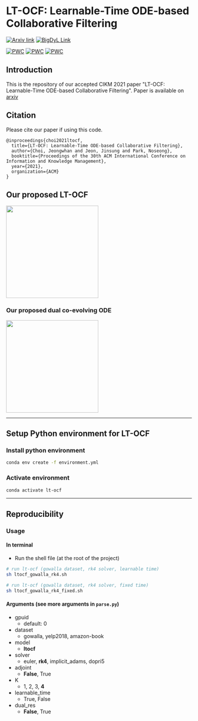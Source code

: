 # LT-OCF: Learnable-Time ODE-based Collaborative Filtering

[![Arxiv link](https://img.shields.io/static/v1?label=arXiv&message=LT-OCF&color=red&logo=arxiv)](https://arxiv.org/abs/2108.06208) [![BigDyL Link](https://img.shields.io/static/v1?label=&message=BigDyL&color=blue)](https://sites.google.com/view/npark/home?authuser=0)

 	
[![PWC](https://img.shields.io/endpoint.svg?url=https://paperswithcode.com/badge/lt-ocf-learnable-time-ode-based-collaborative/recommendation-systems-on-yelp2018)](https://paperswithcode.com/sota/recommendation-systems-on-yelp2018?p=lt-ocf-learnable-time-ode-based-collaborative) [![PWC](https://img.shields.io/endpoint.svg?url=https://paperswithcode.com/badge/lt-ocf-learnable-time-ode-based-collaborative/recommendation-systems-on-amazon-book)](https://paperswithcode.com/sota/recommendation-systems-on-amazon-book?p=lt-ocf-learnable-time-ode-based-collaborative) [![PWC](https://img.shields.io/endpoint.svg?url=https://paperswithcode.com/badge/lt-ocf-learnable-time-ode-based-collaborative/recommendation-systems-on-gowalla)](https://paperswithcode.com/sota/recommendation-systems-on-gowalla?p=lt-ocf-learnable-time-ode-based-collaborative)

## Introduction

This is the repository of our accepted CIKM 2021 paper "LT-OCF: Learnable-Time ODE-based Collaborative Filtering". Paper is available on [arxiv](https://arxiv.org/abs/2108.06208)

## Citation

Please cite our paper if using this code.

```
@inproceedings{choi2021ltocf,
  title={LT-OCF: Learnable-Time ODE-based Collaborative Filtering},
  author={Choi, Jeongwhan and Jeon, Jinsung and Park, Noseong},
  booktitle={Proceedings of the 30th ACM International Conference on Information and Knowledge Management},
  year={2021},
  organization={ACM}
}
```

## Our proposed LT-OCF

 <img src="img/lt-ocf.png" height="250">

### Our proposed dual co-evolving ODE

<img src="img/dualres.png" height="250">

---

## Setup Python environment for LT-OCF

### Install python environment

```bash
conda env create -f environment.yml   
```

### Activate environment
```bash
conda activate lt-ocf
```

---

## Reproducibility
### Usage

#### In terminal
- Run the shell file (at the root of the project)
```bash
# run lt-ocf (gowalla dataset, rk4 solver, learnable time)
sh ltocf_gowalla_rk4.sh
```
```bash
# run lt-ocf (gowalla dataset, rk4 solver, fixed time)
sh ltocf_gowalla_rk4_fixed.sh
```

#### Arguments (see more arguments in `parse.py`)
- gpuid
    - default: 0
- dataset
    - gowalla, yelp2018, amazon-book
- model
    - **ltocf**
- solver
    - euler, **rk4**, implicit_adams, dopri5
- adjoint
    - **False**, True
- K
    - 1, 2, 3, **4**
- learnable_time
    - True, False
- dual_res
    - **False**, True
